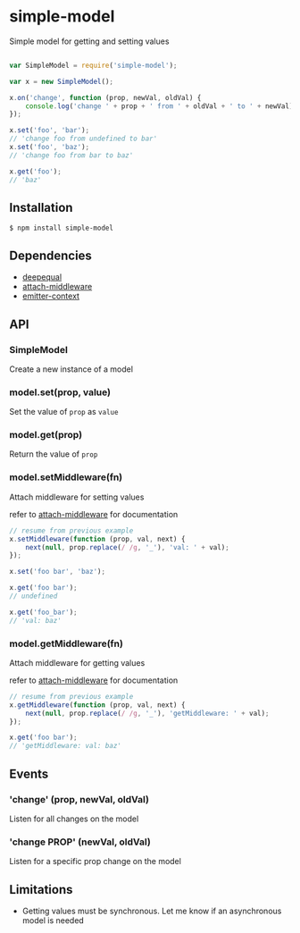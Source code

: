 # simple-model

Simple model for getting and setting values

```javascript

var SimpleModel = require('simple-model');

var x = new SimpleModel();

x.on('change', function (prop, newVal, oldVal) {
    console.log('change ' + prop + ' from ' + oldVal + ' to ' + newVal);
});

x.set('foo', 'bar');
// 'change foo from undefined to bar'
x.set('foo', 'baz');
// 'change foo from bar to baz'

x.get('foo');
// 'baz'

```

## Installation

    $ npm install simple-model

## Dependencies

  - [deepequal](https://npmjs.org/package/deepequal)
  - [attach-middleware](https://npmjs.org/package/attach-middleware)
  - [emitter-context](https://npmjs.org/package/emitter-context)

## API

### SimpleModel

Create a new instance of a model

### model.set(prop, value)

Set the value of `prop` as `value`

### model.get(prop)

Return the value of `prop`

### model.setMiddleware(fn)

Attach middleware for setting values

refer to [attach-middleware](https://npmjs.org/package/attach-middleware) for documentation

```javascript
// resume from previous example
x.setMiddleware(function (prop, val, next) {
    next(null, prop.replace(/ /g, '_'), 'val: ' + val);
});

x.set('foo bar', 'baz');

x.get('foo bar');
// undefined

x.get('foo_bar');
// 'val: baz'

```

### model.getMiddleware(fn)

Attach middleware for getting values

refer to [attach-middleware](https://npmjs.org/package/attach-middleware) for documentation

```javascript
// resume from previous example
x.getMiddleware(function (prop, val, next) {
    next(null, prop.replace(/ /g, '_'), 'getMiddleware: ' + val);
});

x.get('foo bar');
// 'getMiddleware: val: baz'

```

## Events

### 'change' (prop, newVal, oldVal)

Listen for all changes on the model

### 'change PROP' (newVal, oldVal)

Listen for a specific prop change on the model

## Limitations

  - Getting values must be synchronous. Let me know if an asynchronous model is needed